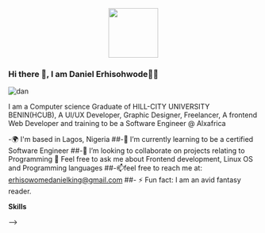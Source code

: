 <div id="header" align="center">
  <img src="https://media.giphy.com/media/M9gbBd9nbDrOTu1Mqx/giphy.gif" width="100"/>
</div>

### Hi there 👋, I am **Daniel Erhisohwode**:man_technologist:
![dan](https://user-images.githubusercontent.com/66309753/196048570-95661ed5-443a-45b6-b564-75eba17896ee.jpg)

I am a Computer science Graduate of HILL-CITY UNIVERSITY BENIN(HCUB), A UI/UX Developer, Graphic Designer, Freelancer, A frontend Web Developer and training to be a Software Engineer @ Alxafrica 



-🌍  I'm based in Lagos, Nigeria 
##-🌱 I’m currently learning to be a certified Software Engineer 
##-👯 I’m looking to collaborate on projects relating to Programming 💬 Feel free to ask me about Frontend development, Linux OS and Programming languages 
##-📫feel free to reach me at: erhisowomedanielking@gmail.com
##- ⚡ Fun fact: I am an avid fantasy reader.

**Skills**

-->
